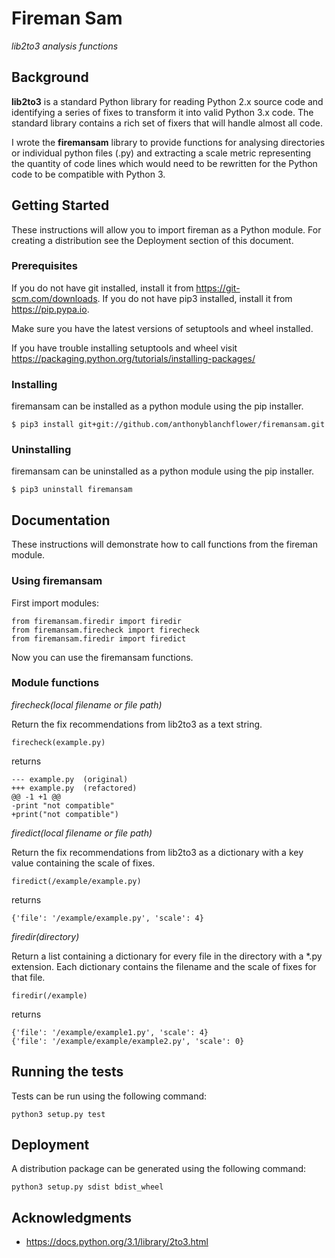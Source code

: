 # Fireman Sam

*lib2to3 analysis functions*

## Background

**lib2to3** is a standard Python library for reading Python 2.x source code and identifying a series of fixes to transform it into valid Python 3.x code. The standard library contains a rich set of fixers that will handle almost all code.
 
I wrote the **firemansam** library to provide functions for analysing directories or individual python files (.py) and extracting a scale metric representing the quantity of code lines which would need to be rewritten for the Python code to be compatible with Python 3.
 
## Getting Started

These instructions will allow you to import fireman as a Python module.
For creating a distribution see the Deployment section of this document.

### Prerequisites

If you do not have git installed, install it from https://git-scm.com/downloads.
If you do not have pip3 installed, install it from https://pip.pypa.io.

Make sure you have the latest versions of setuptools and wheel installed.

If you have trouble installing setuptools and wheel visit
https://packaging.python.org/tutorials/installing-packages/

### Installing

firemansam can be installed as a python module using the pip installer.

```
$ pip3 install git+git://github.com/anthonyblanchflower/firemansam.git
```

### Uninstalling

firemansam can be uninstalled as a python module using the pip installer.

```
$ pip3 uninstall firemansam
```

## Documentation

These instructions will demonstrate how to call functions from the fireman module.

### Using firemansam

First import modules:

```
from firemansam.firedir import firedir
from firemansam.firecheck import firecheck
from firemansam.firedir import firedict
```

Now you can use the firemansam functions.

### Module functions

*firecheck(local filename or file path)*

Return the fix recommendations from lib2to3 as a text string.

```
firecheck(example.py)
```

returns

```
--- example.py	(original)
+++ example.py	(refactored)
@@ -1 +1 @@
-print "not compatible"
+print("not compatible")
```

*firedict(local filename or file path)*

Return the fix recommendations from lib2to3 as a dictionary with a key value containing the scale of fixes.

```
firedict(/example/example.py)
```

returns

```
{'file': '/example/example.py', 'scale': 4}
```

*firedir(directory)*

Return a list containing a dictionary for every file in the directory with a *.py extension. Each dictionary contains the filename and the scale of fixes for that file.

```
firedir(/example)
```

returns

```
{'file': '/example/example1.py', 'scale': 4}
{'file': '/example/example/example2.py', 'scale': 0}
```

## Running the tests

Tests can be run using the following command:

```
python3 setup.py test
```

## Deployment

A distribution package can be generated using the following command:

```
python3 setup.py sdist bdist_wheel
```

## Acknowledgments

* https://docs.python.org/3.1/library/2to3.html